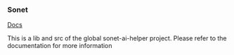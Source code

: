 ### Sonet
[Docs](https://SonyaHon.github.io/sonet-ts/index.html)

This is a lib and src of the global sonet-ai-helper project.
Please refer to the documentation for more information